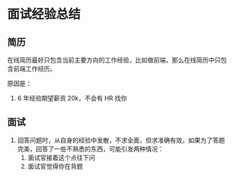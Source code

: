 # 面试经验总结

## 简历

在线简历最好只包含当前主要方向的工作经验，比如做前端，那么在线简历中只包含前端工作经历。

原因是：

1.  6 年经验期望薪资 20k，不会有 HR 找你



## 面试

1. 回答问题时，从自身的经验中发散，不求全面，但求准确有效。如果为了答题完美，回答了一些不熟悉的东西，可能引发两种情况：
   1. 面试官接着这个点往下问
   2. 面试官觉得你在背题